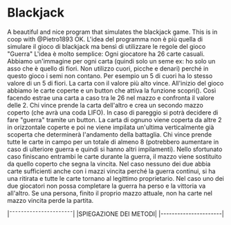 # Blackjack
A beautiful and nice program that simulates the blackjack game. This is in coop with @Pietro1893
OK. L'idea del programma non è più quella di simulare il gioco di blackjack ma bensì di utilizzare le regole del gioco "Guerra"
L'idea è molto semplice: Ogni giocatore ha 26 carte casuali. Abbiamo un'immagine per ogni carta (quindi solo un seme ex: ho solo un asso che è quello di fiori. 
Non utilizzo cuori, picche e denari) perché in questo gioco i semi non contano. Per esempio un 5 di cuori ha lo stesso valore di un 5 di fiori. La carta con il valore 
più alto vince. All'inizio del gioco abbiamo le carte coperte e un button che attiva la funzione scopri(). Così facendo estrae una carta a caso tra le 26 nel mazzo e 
confronta il valore delle 2. Chi vince prende la carta dell'altro e crea un secondo mazzo coperto (che avrà una coda LIFO). In caso di pareggio si potrà decidere di fare "guerra" 
tramite un button. La carta di ognuno viene coperta da altre 2 in orizzontale coperte e poi ne viene impilata un'ultima verticalmente già scoperta che determinerà l'andamento
della battaglia. Chi vince prende tutte le carte in campo per un totale di almeno 8 (potrebbero aumentare in caso di ulteriore guerra e quindi si hanno altri impilamenti). 
Nello sfortunato caso finiscano entrambi le carte durante la guerra, il mazzo viene sostituito da quello coperto che segna la vincita. Nel caso nessuno dei due abbia carte
sufficienti anche con i mazzi vincita perché la guerra continui, si ha una ritirata e tutte le carte tornano al legittimo proprietario. Nel caso uno dei due giocatori non possa
completare la guerra ha perso e la vittoria va all'altro. Se una persona, finito il proprio mazzo attuale, non ha carte nel mazzo vincita perde la partita. 

|¯¯¯¯¯¯¯¯¯¯¯¯¯¯¯¯¯¯¯¯¯¯|
|SPIEGAZIONE DEI METODI|
|----------------------|

